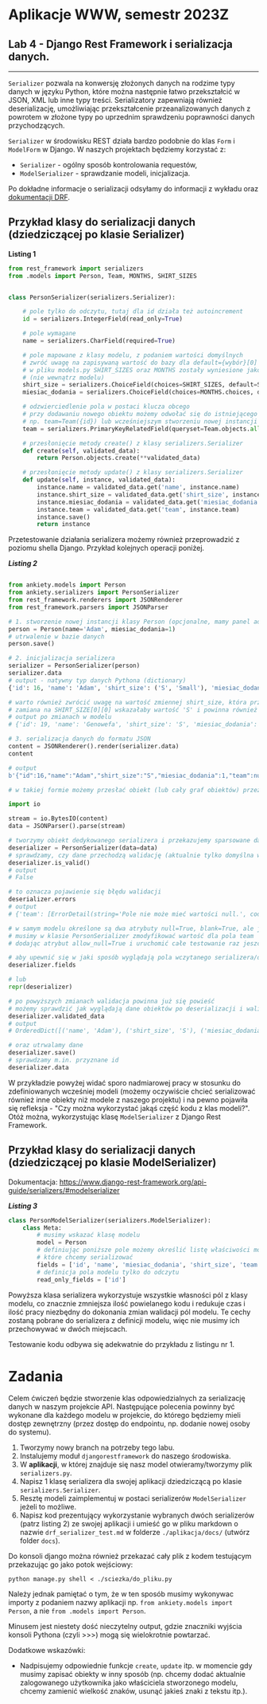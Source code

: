 # Aplikacje WWW, semestr 2023Z

## Lab 4 - Django Rest Framework i serializacja danych.
---


`Serializer` pozwala na konwersję złożonych danych na rodzime typy danych w języku Python, które można następnie łatwo przekształcić w JSON, XML lub inne typy treści. Serializatory zapewniają również deserializację, umożliwiając przekształcenie przeanalizowanych danych z powrotem w złożone typy po uprzednim sprawdzeniu poprawności danych przychodzących.

`Serializer` w środowisku REST działa bardzo podobnie do klas `Form` i `ModelForm` w Django. W naszych projektach będziemy korzystać z:

- `Serializer` - ogólny sposób kontrolowania requestów,
- `ModelSerializer` - sprawdzanie modeli, inicjalizacja.

Po dokładne informacje o serializacji odsyłamy do informacji z wykładu oraz [dokumentacji DRF](https://www.django-rest-framework.org/api-guide/serializers/).

## Przykład klasy do serializacji danych (dziedziczącej po klasie Serializer)

**__Listing 1__**
```python
from rest_framework import serializers
from .models import Person, Team, MONTHS, SHIRT_SIZES


class PersonSerializer(serializers.Serializer):

    # pole tylko do odczytu, tutaj dla id działa też autoincrement
    id = serializers.IntegerField(read_only=True)

    # pole wymagane
    name = serializers.CharField(required=True)

    # pole mapowane z klasy modelu, z podaniem wartości domyślnych
    # zwróć uwagę na zapisywaną wartość do bazy dla default={wybór}[0] oraz default={wybór}[0][0]
    # w pliku models.py SHIRT_SIZES oraz MONTHS zostały wyniesione jako stałe do poziomu zmiennych skryptu
    # (nie wewnątrz modelu)
    shirt_size = serializers.ChoiceField(choices=SHIRT_SIZES, default=SHIRT_SIZES[0][0])
    miesiac_dodania = serializers.ChoiceField(choices=MONTHS.choices, default=MONTHS.choices[0][0])

    # odzwierciedlenie pola w postaci klucza obcego
    # przy dodawaniu nowego obiektu możemy odwołać się do istniejącego poprzez inicjalizację nowego obiektu
    # np. team=Team({id}) lub wcześniejszym stworzeniu nowej instancji tej klasy
    team = serializers.PrimaryKeyRelatedField(queryset=Team.objects.all())

    # przesłonięcie metody create() z klasy serializers.Serializer
    def create(self, validated_data):
        return Person.objects.create(**validated_data)

    # przesłonięcie metody update() z klasy serializers.Serializer
    def update(self, instance, validated_data):
        instance.name = validated_data.get('name', instance.name)
        instance.shirt_size = validated_data.get('shirt_size', instance.shirt_size)
        instance.miesiac_dodania = validated_data.get('miesiac_dodania', instance.miesiac_dodania)
        instance.team = validated_data.get('team', instance.team)
        instance.save()
        return instance
```

Przetestowanie działania serializera możemy również przeprowadzić z poziomu shella Django. Przykład kolejnych operacji poniżej.

_**Listing 2**_
```python

from ankiety.models import Person
from ankiety.serializers import PersonSerializer
from rest_framework.renderers import JSONRenderer
from rest_framework.parsers import JSONParser

# 1. stworzenie nowej instancji klasy Person (opcjonalne, mamy panel admin do tego również)
person = Person(name='Adam', miesiac_dodania=1)
# utrwalenie w bazie danych
person.save()

# 2. inicjalizacja serializera
serializer = PersonSerializer(person)
serializer.data
# output - natywny typ danych Pythona (dictionary)
{'id': 16, 'name': 'Adam', 'shirt_size': ('S', 'Small'), 'miesiac_dodania': 1, 'team': None}

# warto również zwrócić uwagę na wartość zmiennej shirt_size, która przyjęła wartość jako krotkę (która została zamieniona na typ str), gdyż w modelu został domyślny wybór określony jako SHIRT_SIZE[0] co jest pierwszą krotką dla tej kolekcji o wartości ('S', 'Small')
# zamiana na SHIRT_SIZE[0][0] wskazałaby wartość 'S' i powinna również działać poprawnie dla modelu Person
# output po zmianach w modelu
# {'id': 19, 'name': 'Genowefa', 'shirt_size': 'S', 'miesiac_dodania': 1, 'team': None}

# 3. serializacja danych do formatu JSON
content = JSONRenderer().render(serializer.data)
content

# output
b'{"id":16,"name":"Adam","shirt_size":"S","miesiac_dodania":1,"team":null}'

# w takiej formie możemy przesłać obiekt (lub cały graf obiektów) przez sieć i po "drugiej stronie" dokonać deserializacji odtwarzając graf i stan obiektów

import io

stream = io.BytesIO(content)
data = JSONParser().parse(stream)

# tworzymy obiekt dedykowanego serializera i przekazujemy sparsowane dane
deserializer = PersonSerializer(data=data)
# sprawdzamy, czy dane przechodzą walidację (aktualnie tylko domyślna walidacja, dedykowana zostanie przedstawiona na kolejnych zajęciach)
deserializer.is_valid()
# output
# False

# to oznacza pojawienie się błędu walidacji
deserializer.errors
# output
# {'team': [ErrorDetail(string='Pole nie może mieć wartości null.', code='null')]}

# w samym modelu określone są dwa atrybuty null=True, blank=True, ale jak widać serializer nie bierze tego pod uwagę
# musimy w klasie PersonSerializer zmodyfikować wartość dla pola team
# dodając atrybut allow_null=True i uruchomić całe testowanie raz jeszcze

# aby upewnić się w jaki sposób wyglądają pola wczytanego serializera/deserializera, możemy wywołać zmienną deserializer.fields, aby wyświetlić te dane
deserializer.fields

# lub
repr(deserializer)

# po powyższych zmianach walidacja powinna już się powieść
# możemy sprawdzić jak wyglądają dane obiektów po deserializacji i walidacji
deserializer.validated_data
# output
# OrderedDict([('name', 'Adam'), ('shirt_size', 'S'), ('miesiac_dodania', 1), ('team', None)])

# oraz utrwalamy dane
deserializer.save()
# sprawdzamy m.in. przyznane id
deserializer.data
```


W przykładzie powyżej widać sporo nadmiarowej pracy w stosunku do zdefiniowanych wcześniej modeli (możemy oczywiście chcieć serializować również inne obiekty niż modele z naszego projektu) i na pewno pojawiła się refleksja  - "Czy można wykorzystać jakąś część kodu z klas modeli?". Otóż można, wykorzystując klasę `ModelSerializer` z Django Rest Framework.


## Przykład klasy do serializacji danych (dziedziczącej po klasie ModelSerializer)

Dokumentacja: https://www.django-rest-framework.org/api-guide/serializers/#modelserializer

_**Listing 3**_
```python
class PersonModelSerializer(serializers.ModelSerializer):
    class Meta:
        # musimy wskazać klasę modelu
        model = Person
        # definiując poniższe pole możemy określić listę właściwości modelu,
        # które chcemy serializować
        fields = ['id', 'name', 'miesiac_dodania', 'shirt_size', 'team']
        # definicja pola modelu tylko do odczytu
        read_only_fields = ['id']
```

Powyższa klasa serializera wykorzystuje wszystkie własności pól z klasy modelu, co znacznie zmniejsza ilość powielanego kodu i redukuje czas i ilość pracy niezbędny do dokonania zmian walidacji pól modelu. Te cechy zostaną pobrane do serializera z definicji modelu, więc nie musimy ich przechowywać w dwóch miejscach.

Testowanie kodu odbywa się adekwatnie do przykładu z listingu nr 1.


# Zadania

Celem ćwiczeń będzie stworzenie klas odpowiedzialnych za serializację danych w naszym projekcie API. Następujące polecenia powinny być wykonane dla każdego modelu w projekcie, do którego będziemy mieli dostęp zewnętrzny (przez dostęp do endpointu, np. dodanie nowej osoby do systemu).


1. Tworzymy nowy branch na potrzeby tego labu.
2. Instalujemy moduł `djangorestframework` do naszego środowiska.
3. W **aplikacji**, w której znajduje się nasz model otwieramy/tworzymy plik `serializers.py`.
4. Napisz 1 klasę serializera dla swojej aplikacji dziedziczącą po klasie `serializers.Serializer`.
5. Resztę modeli zaimplementuj w postaci serializerów `ModelSerializer` jeżeli to możliwe.
6. Napisz kod prezentujący wykorzystanie wybranych dwóch serializerów (patrz listing 2) ze swojej aplikacji i umieść go w pliku markdown o nazwie `drf_serializer_test.md` w folderze `./aplikacja/docs/` (utwórz folder `docs`).

Do konsoli django można również przekazać cały plik z kodem testującym przekazując go jako potok wejściowy:
```console
python manage.py shell < ./sciezka/do_pliku.py
```
Należy jednak pamiętać o tym, że w ten sposób musimy wykonywac importy z podaniem nazwy aplikacji np. `from ankiety.models import Person`, a nie `from .models import Person`.

Minusem jest niestety dość nieczytelny output, gdzie znaczniki wyjścia konsoli Pythona (czyli >>>) mogą się wielokrotnie powtarzać.


Dodatkowe wskazówki:

* Nadpisujemy odpowiednie funkcje `create`, `update` itp. w momencie gdy musimy zapisać obiekty w inny sposób (np. chcemy dodać aktualnie zalogowanego użytkownika jako właściciela stworzonego modelu, chcemy zamienić wielkość znaków, usunąć jakieś znaki z tekstu itp.).
